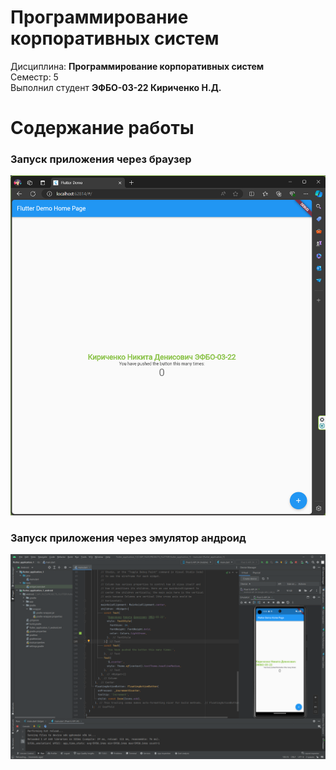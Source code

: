 # Программирование корпоративных систем
Дисциплина: **Программирование корпоративных систем** <br>
Семестр: 5 <br>
Выполнил студент **ЭФБО-03-22 Кириченко Н.Д.** <br>

# Содержание работы
### Запуск приложения через браузер <br>
![Фотография работы](/images/PKS5_1_1.png "Фотография работы")

### Запуск приложения через эмулятор андроид <br>
![Фотография работы](/images/PKS5_1_2.png "Фотография работы")

